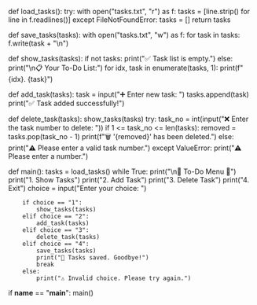 def load_tasks():
    try:
        with open("tasks.txt", "r") as f:
            tasks = [line.strip() for line in f.readlines()]
    except FileNotFoundError:
        tasks = []
    return tasks

def save_tasks(tasks):
    with open("tasks.txt", "w") as f:
        for task in tasks:
            f.write(task + "\n")

def show_tasks(tasks):
    if not tasks:
        print("✅ Task list is empty.")
    else:
        print("\n📋 Your To-Do List:")
        for idx, task in enumerate(tasks, 1):
            print(f"{idx}. {task}")

def add_task(tasks):
    task = input("➕ Enter new task: ")
    tasks.append(task)
    print("✅ Task added successfully!")

def delete_task(tasks):
    show_tasks(tasks)
    try:
        task_no = int(input("❌ Enter the task number to delete: "))
        if 1 <= task_no <= len(tasks):
            removed = tasks.pop(task_no - 1)
            print(f"🗑️ '{removed}' has been deleted.")
        else:
            print("⚠️ Please enter a valid task number.")
    except ValueError:
        print("⚠️ Please enter a number.")

def main():
    tasks = load_tasks()
    while True:
        print("\n🔹 To-Do Menu 🔹")
        print("1. Show Tasks")
        print("2. Add Task")
        print("3. Delete Task")
        print("4. Exit")
        choice = input("Enter your choice: ")

        if choice == "1":
            show_tasks(tasks)
        elif choice == "2":
            add_task(tasks)
        elif choice == "3":
            delete_task(tasks)
        elif choice == "4":
            save_tasks(tasks)
            print("💾 Tasks saved. Goodbye!")
            break
        else:
            print("⚠️ Invalid choice. Please try again.")

if __name__ == "__main__":
    main()

        
        

